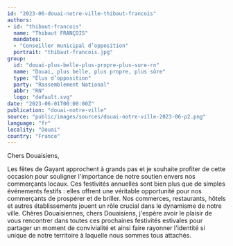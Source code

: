 ```yaml
---
id: "2023-06-douai-notre-ville-thibaut-francois"
authors:
- id: "thibaut-francois"
  name: "Thibaut FRANÇOIS"
  mandates: 
  - "Conseiller municipal d’opposition"
  portrait: "thibaut-francois.jpg"
group:
  id: "douai-plus-belle-plus-propre-plus-sure-rn"
  name: "Douai, plus belle, plus propre, plus sûre"
  type: "Élus d’opposition"
  party: "Rassemblement National"
  abbr: "RN"
  logo: "default.svg"
date: "2023-06-01T00:00:00Z"
publication: "douai-notre-ville"
source: "public/images/sources/douai-notre-ville-2023-06-p2.png"
language: "fr"
locality: "Douai"
country: "France"
---
```


Chers Douaisiens,

Les fêtes de Gayant approchent à grands pas et je souhaite profiter de cette occasion pour souligner l'importance de notre soutien envers nos commerçants locaux. Ces festivités annuelles sont bien plus que de simples événements festifs : elles offrent une véritable opportunité pour nos commerçants de prospérer et de briller. Nos commerces, restaurants, hôtels et autres établissements jouent un rôle crucial dans le dynamisme de notre ville. Chères Douaisiennes, chers Douaisiens, j'espère avoir le plaisir de vous rencontrer dans toutes ces prochaines festivités estivales pour partager un moment de convivialité et ainsi faire rayonner l'identité si unique de notre territoire à laquelle nous sommes tous attachés.
